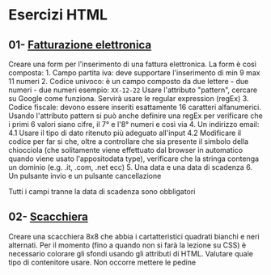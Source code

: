  Esercizi HTML
 =======
 
 01- [Fatturazione elettronica](https://github.com/SaraBonfitto/PWEB_23_24/blob/main/01_HTML/lezione/altri/01.html)
 -----------
Creare una form per l'inserimento di una fattura elettronica.
La form è così composta:
	1. Campo partita iva: deve supportare l'inserimento di min 9 max 11 numeri
	2. Codice univoco: è un campo composto da due lettere - due numeri - due numeri
	   esempio: `XX-12-22`
	   Usare l'attributo "pattern", cercare su Google come funziona. 
	   Servirà usare le regular expression (regEx)
	3. Codice fiscale: devono essere inseriti esattamente 16 caratteri alfanumerici. 
	   Usando l'attributo pattern si può anche definire una regEx per verificare che
	   i primi 6 valori siano cifre, il 7° e l'8° numeri e così via
	4. Un indirizzo email: 
			4.1 Usare il tipo di dato ritenuto più adeguato all'input 
			4.2 Modificare il codice per far si che, oltre a controllare che sia presente 
			il simbolo della chiocciola (che solitamente viene effettuato dal browser in 
			automatico quando viene usato l'appositodata type), 
			verificare che la stringa contenga un dominio (e.g. .it, .com, .net ecc)
	5.  Una data e una data di scadenza
	6.  Un pulsante invio e un pulsante cancellazione

Tutti i campi tranne la data di scadenza sono obbligatori


02- [Scacchiera](https://github.com/SaraBonfitto/PWEB_23_24/blob/main/01_HTML/lezione/altri/02.html)
-----------
Creare una scacchiera 8x8 che abbia i cartatteristici quadrati bianchi e 
neri alternati.
Per il momento (fino a quando non si farà la lezione su CSS) è necessario 
colorare gli sfondi usando gli attributi di HTML.
Valutare quale tipo di contenitore usare.
Non occorre mettere le pedine
